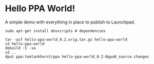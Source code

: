 Hello PPA World!
=====

A simple demo with everything in place to publish to Launchpad.

```
sudo apt-get install devscripts # dependencies

tar -acf hello-ppa-world_0.2.orig.tar.gz hello-ppa-world
cd hello-ppa-world
debuild -S -sa 
cd ..
dput ppa:tomlankhorst/ppa hello-ppa-world_0.2-0ppa0_source.changes
```
